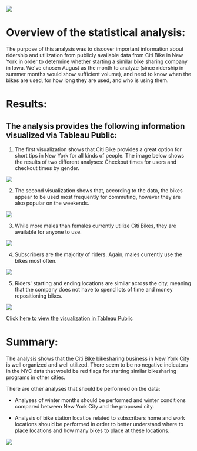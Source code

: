 
<img src="https://github.com/tn64/bikesharing/blob/main/resources/1024px-Citi_Bike_logo.png"><br>
<!-- Photo above from WikiMedia -->

# Overview of the statistical analysis:

The purpose of this analysis was to discover important information about ridership and utilization from publicly available data from Citi Bike in New York in order to determine whether starting a similar bike sharing company in Iowa. We've chosen August as the month to analyze (since ridership in summer months would show sufficient volume), and need to know when the bikes are used, for how long they are used, and who is using them.

# Results:

## The analysis provides the following information visualized via Tableau Public:

1. The first visualization shows that Citi Bike provides a great option for short tips in New York for all kinds of people. The image below shows the results of two different analyses: Checkout times for users and checkout times by gender.

<img src="https://github.com/tn64/bikesharing/blob/main/resources/1_Checkout_Times.png"><br>

2. The second visualization shows that, according to the data, the bikes appear to be used most frequently for commuting, however they are also popular on the weekends.

<img src="https://github.com/tn64/bikesharing/blob/main/resources/2_When_Riding.png"><br>

3. While more males than females currently utilize Citi Bikes, they are available for anyone to use.

<img src="https://github.com/tn64/bikesharing/blob/main/resources/3_Who_Riding.png"><br>

4. Subscribers are the majority of riders. Again, males currently use the bikes most often.

<img src="https://github.com/tn64/bikesharing/blob/main/resources/4_Weekdays.png">

5. Riders' starting and ending locations are similar across the city, meaning that the company does not have to spend lots of time and money repositioning bikes.

<img src="https://github.com/tn64/bikesharing/blob/main/resources/5_Locations.png">

<a href="https://public.tableau.com/app/profile/tom.norris5354/viz/NYCCitiBike_16233494944900/Story1">Click here to view the visualization in Tableau Public</a>

# Summary:

The analysis shows that the Citi Bike bikesharing business in New York City is well organized and well utilized. There seem to be no negative indicators in the NYC data that would be red flags for starting similar bikesharing programs in other cities.

There are other analyses that should be performed on the data:
- Analyses of winter months should be performed and winter conditions compared between New York City and the proposed city.

- Analysis of bike station locatios related to subscribers home and work locations should be performed in order to better understand where to place locations and how many bikes to place at these locations.


<img src="https://github.com/tn64/bikesharing/blob/main/resources/last_photo.png"><br>

<!-- Above photo by Uriel Mont from Pexels -->
